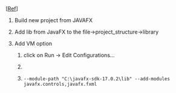 [[Ref](https://openjfx.io/openjfx-docs/)]

1. Build new project from JAVAFX

2. Add lib from JavaFX to the file->project_structure->library

3. Add VM option

   1. click on Run -> Edit Configurations...

   2. 

   3. ```
      --module-path "C:\javafx-sdk-17.0.2\lib" --add-modules javafx.controls,javafx.fxml
      ```

